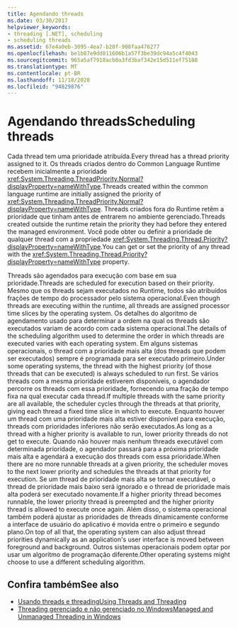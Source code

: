 ```yaml
---
title: Agendando threads
ms.date: 03/30/2017
helpviewer_keywords:
- threading [.NET], scheduling
- scheduling threads
ms.assetid: 67e4a0eb-3095-4ea7-b20f-908faa476277
ms.openlocfilehash: be1b87e9dd811606b1a57f3be39dc94a5c4f4043
ms.sourcegitcommit: 965a5af7918acb0a3fd3baf342e15d511ef75188
ms.translationtype: MT
ms.contentlocale: pt-BR
ms.lasthandoff: 11/18/2020
ms.locfileid: "94829876"
---
```

# <a name="scheduling-threads"></a><span data-ttu-id="bd4d5-102">Agendando threads</span><span class="sxs-lookup"><span data-stu-id="bd4d5-102">Scheduling threads</span></span>

<span data-ttu-id="bd4d5-103">Cada thread tem uma prioridade atribuída.</span><span class="sxs-lookup"><span data-stu-id="bd4d5-103">Every thread has a thread priority assigned to it.</span></span> <span data-ttu-id="bd4d5-104">Os threads criados dentro do Common Language Runtime recebem inicialmente a prioridade <xref:System.Threading.ThreadPriority.Normal?displayProperty=nameWithType>.</span><span class="sxs-lookup"><span data-stu-id="bd4d5-104">Threads created within the common language runtime are initially assigned the priority of <xref:System.Threading.ThreadPriority.Normal?displayProperty=nameWithType>.</span></span> <span data-ttu-id="bd4d5-105">Threads criados fora do Runtime retêm a prioridade que tinham antes de entrarem no ambiente gerenciado.</span><span class="sxs-lookup"><span data-stu-id="bd4d5-105">Threads created outside the runtime retain the priority they had before they entered the managed environment.</span></span> <span data-ttu-id="bd4d5-106">Você pode obter ou definir a prioridade de qualquer thread com a propriedade <xref:System.Threading.Thread.Priority?displayProperty=nameWithType>.</span><span class="sxs-lookup"><span data-stu-id="bd4d5-106">You can get or set the priority of any thread with the <xref:System.Threading.Thread.Priority?displayProperty=nameWithType> property.</span></span>  
  
 <span data-ttu-id="bd4d5-107">Threads são agendados para execução com base em sua prioridade.</span><span class="sxs-lookup"><span data-stu-id="bd4d5-107">Threads are scheduled for execution based on their priority.</span></span> <span data-ttu-id="bd4d5-108">Mesmo que os threads sejam executados no Runtime, todos são atribuídos frações de tempo do processador pelo sistema operacional.</span><span class="sxs-lookup"><span data-stu-id="bd4d5-108">Even though threads are executing within the runtime, all threads are assigned processor time slices by the operating system.</span></span> <span data-ttu-id="bd4d5-109">Os detalhes do algoritmo de agendamento usado para determinar a ordem na qual os threads são executados variam de acordo com cada sistema operacional.</span><span class="sxs-lookup"><span data-stu-id="bd4d5-109">The details of the scheduling algorithm used to determine the order in which threads are executed varies with each operating system.</span></span> <span data-ttu-id="bd4d5-110">Em alguns sistemas operacionais, o thread com a prioridade mais alta (dos threads que podem ser executados) sempre é programada para ser executado primeiro.</span><span class="sxs-lookup"><span data-stu-id="bd4d5-110">Under some operating systems, the thread with the highest priority (of those threads that can be executed) is always scheduled to run first.</span></span> <span data-ttu-id="bd4d5-111">Se vários threads com a mesma prioridade estiverem disponíveis, o agendador percorre os threads com essa prioridade, fornecendo uma fração de tempo fixa na qual executar cada thread.</span><span class="sxs-lookup"><span data-stu-id="bd4d5-111">If multiple threads with the same priority are all available, the scheduler cycles through the threads at that priority, giving each thread a fixed time slice in which to execute.</span></span> <span data-ttu-id="bd4d5-112">Enquanto houver um thread com uma prioridade mais alta estiver disponível para execução, threads com prioridades inferiores não serão executados.</span><span class="sxs-lookup"><span data-stu-id="bd4d5-112">As long as a thread with a higher priority is available to run, lower priority threads do not get to execute.</span></span> <span data-ttu-id="bd4d5-113">Quando não houver mais nenhum threads executável com determinada prioridade, o agendador passará para a próxima prioridade mais alta e agendará a execução dos threads com essa prioridade.</span><span class="sxs-lookup"><span data-stu-id="bd4d5-113">When there are no more runnable threads at a given priority, the scheduler moves to the next lower priority and schedules the threads at that priority for execution.</span></span> <span data-ttu-id="bd4d5-114">Se um thread de prioridade mais alta se tornar executável, o thread de prioridade mais baixo será ignorado e o thread de prioridade mais alta poderá ser executado novamente.</span><span class="sxs-lookup"><span data-stu-id="bd4d5-114">If a higher priority thread becomes runnable, the lower priority thread is preempted and the higher priority thread is allowed to execute once again.</span></span> <span data-ttu-id="bd4d5-115">Além disso, o sistema operacional também poderá ajustar as prioridades de threads dinamicamente conforme a interface de usuário do aplicativo é movida entre o primeiro e segundo plano.</span><span class="sxs-lookup"><span data-stu-id="bd4d5-115">On top of all that, the operating system can also adjust thread priorities dynamically as an application's user interface is moved between foreground and background.</span></span> <span data-ttu-id="bd4d5-116">Outros sistemas operacionais podem optar por usar um algoritmo de programação diferente.</span><span class="sxs-lookup"><span data-stu-id="bd4d5-116">Other operating systems might choose to use a different scheduling algorithm.</span></span>  
  
## <a name="see-also"></a><span data-ttu-id="bd4d5-117">Confira também</span><span class="sxs-lookup"><span data-stu-id="bd4d5-117">See also</span></span>

- [<span data-ttu-id="bd4d5-118">Usando threads e threading</span><span class="sxs-lookup"><span data-stu-id="bd4d5-118">Using Threads and Threading</span></span>](using-threads-and-threading.md)
- [<span data-ttu-id="bd4d5-119">Threading gerenciado e não gerenciado no Windows</span><span class="sxs-lookup"><span data-stu-id="bd4d5-119">Managed and Unmanaged Threading in Windows</span></span>](managed-and-unmanaged-threading-in-windows.md)
